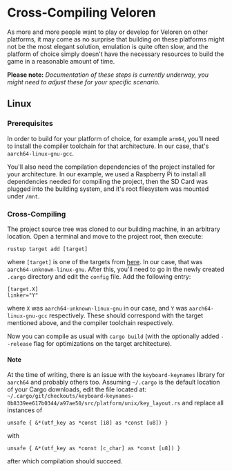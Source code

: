 # Cross-Compiling Veloren

As more and more people want to play or develop for Veloren on other platforms, it may come as no surprise that building *on* these platforms might not be the most elegant solution, emulation is quite often slow, and the platform of choice simply doesn't have the necessary resources to build the game in a reasonable amount of time. 

**Please note:** *Documentation of these steps is currently underway, you might need to adjust these for your specific scenario.*

## Linux

### Prerequisites
In order to build for your platform of choice, for example `arm64`, you'll need to install the compiler toolchain for that architecture. In our case, that's `aarch64-linux-gnu-gcc`.

You'll also need the compilation dependencies of the project installed for your architecture. In our example, we used a Raspberry Pi to install all dependencies needed for compiling the project, then the SD Card was plugged into the building system, and it's root filesystem was mounted under `/mnt`.

### Cross-Compiling
The project source tree was cloned to our building machine, in an arbitrary location. Open a terminal and move to the project root, then execute: 

`rustup target add [target]`

where `[target]` is one of the targets from [here](https://doc.rust-lang.org/nightly/rustc/platform-support.html). In our case, that was `aarch64-unknown-linux-gnu`.
After this, you'll need to go in the newly created `.cargo` directory and edit the `config` file. Add the following entry:

```
[target.X]
linker="Y"
```

where `X` was `aarch64-unknown-linux-gnu` in our case, and `Y` was `aarch64-linux-gnu-gcc` respectively. These should correspond with the target mentioned above, and the compiler toolchain respectively.

Now you can compile as usual with `cargo build` (with the optionally added `--release` flag for optimizations on the target architecture).

#### Note

At the time of writing, there is an issue with the `keyboard-keynames` library for `aarch64` and probably others too. Assuming `~/.cargo` is the default location of your Cargo downloads, edit the file located at: `~/.cargo/git/checkouts/keyboard-keynames-0b8339ee617b0344/a97ae50/src/platform/unix/key_layout.rs` and replace all instances of

```
unsafe { &*(utf_key as *const [i8] as *const [u8]) }
```
with
```
unsafe { &*(utf_key as *const [c_char] as *const [u8]) }
```
after which compilation should succeed.
